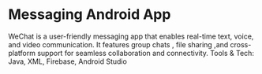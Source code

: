 # Messaging Android App  
WeChat is a user-friendly messaging app that enables real-time text, voice, and video communication. It features group chats , file sharing ,and cross-platform support for seamless collaboration and connectivity.
Tools & Tech: Java, XML, Firebase, Android Studio
